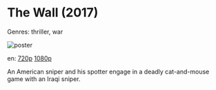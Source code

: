 # The Wall (2017)

Genres: thriller, war

![poster](http://image.tmdb.org/t/p/w500/8POAZwZpp24l1IgKKM8ZRAQ2kid.jpg)

en:
  [720p](magnet:?xt=urn:btih:E6CACC3368BB585F9A2E0979AC9CEBA40E65263A&tr=udp://glotorrents.pw:6969/announce&tr=udp://tracker.opentrackr.org:1337/announce&tr=udp://torrent.gresille.org:80/announce&tr=udp://tracker.openbittorrent.com:80&tr=udp://tracker.coppersurfer.tk:6969&tr=udp://tracker.leechers-paradise.org:6969&tr=udp://p4p.arenabg.ch:1337&tr=udp://tracker.internetwarriors.net:1337)
  [1080p](magnet:?xt=urn:btih:7D122E18A4A5E7FFC7DBC0FF7ED79B49A7AE5D6B&tr=udp://glotorrents.pw:6969/announce&tr=udp://tracker.opentrackr.org:1337/announce&tr=udp://torrent.gresille.org:80/announce&tr=udp://tracker.openbittorrent.com:80&tr=udp://tracker.coppersurfer.tk:6969&tr=udp://tracker.leechers-paradise.org:6969&tr=udp://p4p.arenabg.ch:1337&tr=udp://tracker.internetwarriors.net:1337)
  


An American sniper and his spotter engage in a deadly cat-and-mouse game with an Iraqi sniper.